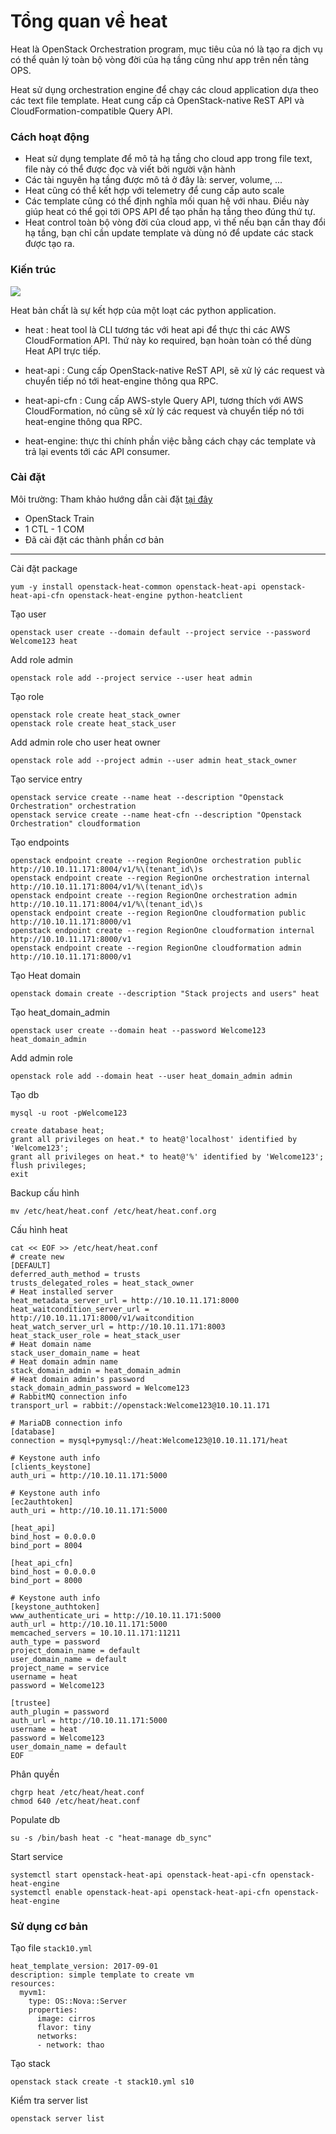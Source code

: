 # Tổng quan về heat 

Heat là OpenStack Orchestration program, mục tiêu của nó là tạo ra dịch vụ có thể quản lý toàn bộ vòng đời của hạ tầng cũng như app trên nền tảng OPS.

Heat sử dụng orchestration engine để chạy các cloud application dựa theo các text file template. Heat cung cấp cả OpenStack-native ReST API và CloudFormation-compatible Query API.

### Cách hoạt động

- Heat sử dụng template để mô tả hạ tầng cho cloud app trong file text, file này có thể được đọc và viết bởi người vận hành
- Các tài nguyên hạ tầng được mô tả ở đây là: server, volume, ...
- Heat cũng có thể kết hợp với telemetry để cung cấp auto scale 
- Các template cũng có thể định nghĩa mối quan hệ với nhau. Điều này giúp heat có thể gọi tới OPS API để tạo phần hạ tầng theo đúng thứ tự.
- Heat control toàn bộ vòng đời của cloud app, vì thế nếu bạn cần thay đổi hạ tầng, bạn chỉ cần update template và dùng nó để update các stack được tạo ra.


### Kiến trúc 

<img src="https://i.imgur.com/PiCrE5h.png">

Heat bản chất là sự kết hợp của một loạt các python application.

- heat : heat tool là CLI tương tác với heat api để thực thi các AWS CloudFormation API. Thứ này ko required, bạn hoàn toàn có thể dùng Heat API trực tiếp.

- heat-api : Cung cấp OpenStack-native ReST API, sẽ xử lý các request và chuyển tiếp nó tới heat-engine thông qua RPC.

- heat-api-cfn : Cung cấp AWS-style Query API, tương thích với AWS CloudFormation, nó cũng sẽ xử lý các request và chuyển tiếp nó tới heat-engine thông qua RPC.

- heat-engine: thực thi chính phần việc bằng cách chạy các template và trả lại events tới các API consumer.

### Cài đặt

Môi trường:
Tham khảo hướng dẫn cài đặt [tại đây](../install-openstack-train-manual.md)

- OpenStack Train
- 1 CTL - 1 COM
- Đã cài đặt các thành phần cơ bản

-----------

Cài đặt package 

`yum -y install openstack-heat-common openstack-heat-api openstack-heat-api-cfn openstack-heat-engine python-heatclient`

Tạo user 

`openstack user create --domain default --project service --password Welcome123 heat`

Add role admin 

`openstack role add --project service --user heat admin`

Tạo role 

```
openstack role create heat_stack_owner
openstack role create heat_stack_user
```

Add admin role cho user heat owner 

`openstack role add --project admin --user admin heat_stack_owner`

Tạo service entry 

```
openstack service create --name heat --description "Openstack Orchestration" orchestration
openstack service create --name heat-cfn --description "Openstack Orchestration" cloudformation
```

Tạo endpoints

```
openstack endpoint create --region RegionOne orchestration public http://10.10.11.171:8004/v1/%\(tenant_id\)s
openstack endpoint create --region RegionOne orchestration internal http://10.10.11.171:8004/v1/%\(tenant_id\)s
openstack endpoint create --region RegionOne orchestration admin http://10.10.11.171:8004/v1/%\(tenant_id\)s
openstack endpoint create --region RegionOne cloudformation public http://10.10.11.171:8000/v1
openstack endpoint create --region RegionOne cloudformation internal http://10.10.11.171:8000/v1
openstack endpoint create --region RegionOne cloudformation admin http://10.10.11.171:8000/v1
```

Tạo Heat domain 

`openstack domain create --description "Stack projects and users" heat`

Tạo heat_domain_admin 

`openstack user create --domain heat --password Welcome123 heat_domain_admin`

Add admin role 

`openstack role add --domain heat --user heat_domain_admin admin`

Tạo db 

```
mysql -u root -pWelcome123

create database heat;
grant all privileges on heat.* to heat@'localhost' identified by 'Welcome123';
grant all privileges on heat.* to heat@'%' identified by 'Welcome123';
flush privileges;
exit
```

Backup cấu hình 

`mv /etc/heat/heat.conf /etc/heat/heat.conf.org`

Cấu hình heat

```
cat << EOF >> /etc/heat/heat.conf
# create new
[DEFAULT]
deferred_auth_method = trusts
trusts_delegated_roles = heat_stack_owner
# Heat installed server
heat_metadata_server_url = http://10.10.11.171:8000
heat_waitcondition_server_url = http://10.10.11.171:8000/v1/waitcondition
heat_watch_server_url = http://10.10.11.171:8003
heat_stack_user_role = heat_stack_user
# Heat domain name
stack_user_domain_name = heat
# Heat domain admin name
stack_domain_admin = heat_domain_admin
# Heat domain admin's password
stack_domain_admin_password = Welcome123
# RabbitMQ connection info
transport_url = rabbit://openstack:Welcome123@10.10.11.171

# MariaDB connection info
[database]
connection = mysql+pymysql://heat:Welcome123@10.10.11.171/heat

# Keystone auth info
[clients_keystone]
auth_uri = http://10.10.11.171:5000

# Keystone auth info
[ec2authtoken]
auth_uri = http://10.10.11.171:5000

[heat_api]
bind_host = 0.0.0.0
bind_port = 8004

[heat_api_cfn]
bind_host = 0.0.0.0
bind_port = 8000

# Keystone auth info
[keystone_authtoken]
www_authenticate_uri = http://10.10.11.171:5000
auth_url = http://10.10.11.171:5000
memcached_servers = 10.10.11.171:11211
auth_type = password
project_domain_name = default
user_domain_name = default
project_name = service
username = heat
password = Welcome123

[trustee]
auth_plugin = password
auth_url = http://10.10.11.171:5000
username = heat
password = Welcome123
user_domain_name = default
EOF
```

Phân quyền 

```
chgrp heat /etc/heat/heat.conf
chmod 640 /etc/heat/heat.conf
```

Populate db 

```
su -s /bin/bash heat -c "heat-manage db_sync"
```

Start service 

```
systemctl start openstack-heat-api openstack-heat-api-cfn openstack-heat-engine
systemctl enable openstack-heat-api openstack-heat-api-cfn openstack-heat-engine
```

### Sử dụng cơ bản 

Tạo file `stack10.yml`

```
heat_template_version: 2017-09-01
description: simple template to create vm
resources:
  myvm1:
    type: OS::Nova::Server
    properties:
      image: cirros
      flavor: tiny
      networks:
      - network: thao
```

Tạo stack 

`openstack stack create -t stack10.yml s10`

Kiểm tra server list

`openstack server list`